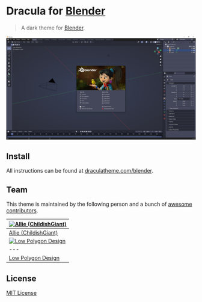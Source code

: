 # Dracula for [Blender](https://www.blender.org)

> A dark theme for [Blender](https://www.blender.org).

![Screenshot](./screenshot.png)

## Install

All instructions can be found at [draculatheme.com/blender](https://draculatheme.com/blender).

## Team

This theme is maintained by the following person and a bunch of [awesome contributors](https://github.com/dracula/blender/contributors).

[![Allie (ChildishGiant)](https://avatars1.githubusercontent.com/u/13716824?v=3&s=60)](https://github.com/childishgiant) |
--- |
[Allie (ChildishGiant)](https://github.com/childishgiant) |
[![Low Polygon Design](https://github.com/lowpolygon-design.png?size=100)](https://github.com/lowpolygon-design) |
--- |
[Low Polygon Design]() |
## License

[MIT License](./LICENSE)
